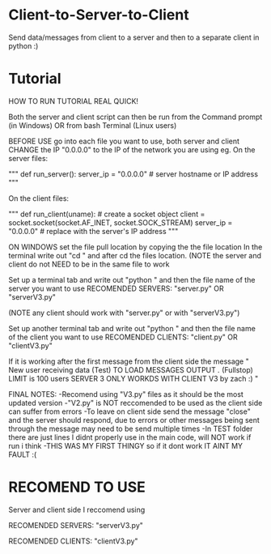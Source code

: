 # Client-to-Server-to-Client
Send data/messages from client to a server and then to a separate client in python :)

# Tutorial
HOW TO RUN TUTORIAL REAL QUICK!

Both the server and client script can then be run from the Command prompt (in Windows)
OR from bash Terminal (Linux users)

BEFORE USE go into each file you want to use, both server and client
CHANGE the IP "0.0.0.0" to the IP of the network you are using eg.
On the server files:

"""
def run_server():
    server_ip = "0.0.0.0"  # server hostname or IP address
"""

On the client files:

"""
def run_client(uname):
    # create a socket object
    client = socket.socket(socket.AF_INET, socket.SOCK_STREAM)
    server_ip = "0.0.0.0"  # replace with the server's IP address
"""


ON WINDOWS set the file pull location by copying the the file location
In the terminal write out "cd " and after cd the files location.
(NOTE the server and client do not NEED to be in the same file to work


Set up a terminal tab and write out "python " and then the file name of the server you want to use
RECOMENDED SERVERS:
"server.py"
OR
"serverV3.py"

(NOTE any client should work with "server.py" or with "serverV3.py")


Set up another terminal tab and write out "python " and then the file name of the client you want to use
RECOMENDED CLIENTS:
"client.py"
OR
"clientV3.py"


If it is working after the first message from the client side the message
"
  New user receiving data (Test)
  TO LOAD MESSAGES OUTPUT *.* (Fullstop)
  LIMIT is 100 users
  SERVER 3 ONLY WORKDS WITH CLIENT V3
  by zach :)
"

FINAL NOTES:
	-Recomend using "V3.py" files as it should be the most updated version
	-"V2.py" is NOT reccomended to be used as the client side can suffer from errors 
	-To leave on client side send the message "close" and the server should respond, due to errors or other messages being sent through the message may need to be send multiple times 
	-In TEST folder there are just lines I didnt properly use in the main code, will NOT work if run i think 
	-THIS WAS MY FIRST THINGY so if it dont work IT AINT MY FAULT :(

 # RECOMEND TO USE
 Server and client side I reccomend using

RECOMENDED SERVERS:
"serverV3.py"

RECOMENDED CLIENTS:
"clientV3.py"
